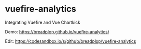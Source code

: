 # vuefire-analytics
Integrating Vuefire and Vue Chartkick

Demo: https://breadplop.github.io/vuefire-analytics/

Edit: https://codesandbox.io/s/github/breadplop/vuefire-analytics

